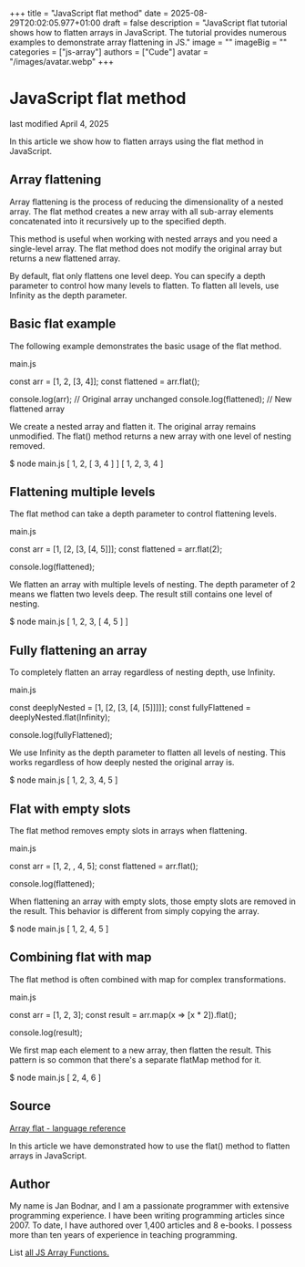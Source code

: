 +++
title = "JavaScript flat method"
date = 2025-08-29T20:02:05.977+01:00
draft = false
description = "JavaScript flat tutorial shows how to flatten arrays in JavaScript. The tutorial provides numerous examples to demonstrate array flattening in JS."
image = ""
imageBig = ""
categories = ["js-array"]
authors = ["Cude"]
avatar = "/images/avatar.webp"
+++

# JavaScript flat method

last modified April 4, 2025

 

In this article we show how to flatten arrays using the flat method
in JavaScript.

## Array flattening

Array flattening is the process of reducing the dimensionality of a nested array.
The flat method creates a new array with all sub-array elements
concatenated into it recursively up to the specified depth.

This method is useful when working with nested arrays and you need a single-level
array. The flat method does not modify the original array but
returns a new flattened array.

By default, flat only flattens one level deep. You can specify a
depth parameter to control how many levels to flatten. To flatten all levels,
use Infinity as the depth parameter.

## Basic flat example

The following example demonstrates the basic usage of the flat
method.

main.js
  

const arr = [1, 2, [3, 4]];
const flattened = arr.flat();

console.log(arr);        // Original array unchanged
console.log(flattened);  // New flattened array

We create a nested array and flatten it. The original array remains unmodified.
The flat() method returns a new array with one level of nesting removed.

$ node main.js
[ 1, 2, [ 3, 4 ] ]
[ 1, 2, 3, 4 ]

## Flattening multiple levels

The flat method can take a depth parameter to control flattening levels.

main.js
  

const arr = [1, [2, [3, [4, 5]]];
const flattened = arr.flat(2);

console.log(flattened);

We flatten an array with multiple levels of nesting. The depth parameter of 2
means we flatten two levels deep. The result still contains one level of nesting.

$ node main.js
[ 1, 2, 3, [ 4, 5 ] ]

## Fully flattening an array

To completely flatten an array regardless of nesting depth, use Infinity.

main.js
  

const deeplyNested = [1, [2, [3, [4, [5]]]]];
const fullyFlattened = deeplyNested.flat(Infinity);

console.log(fullyFlattened);

We use Infinity as the depth parameter to flatten all levels of
nesting. This works regardless of how deeply nested the original array is.

$ node main.js
[ 1, 2, 3, 4, 5 ]

## Flat with empty slots

The flat method removes empty slots in arrays when flattening.

main.js
  

const arr = [1, 2, , 4, 5];
const flattened = arr.flat();

console.log(flattened);

When flattening an array with empty slots, those empty slots are removed in the
result. This behavior is different from simply copying the array.

$ node main.js
[ 1, 2, 4, 5 ]

## Combining flat with map

The flat method is often combined with map for complex
transformations.

main.js
  

const arr = [1, 2, 3];
const result = arr.map(x =&gt; [x * 2]).flat();

console.log(result);

We first map each element to a new array, then flatten the result. This pattern
is so common that there's a separate flatMap method for it.

$ node main.js
[ 2, 4, 6 ]

## Source

[Array flat - language reference](https://developer.mozilla.org/en-US/docs/Web/JavaScript/Reference/Global_Objects/Array/flat)

In this article we have demonstrated how to use the flat() method to flatten
arrays in JavaScript.

## Author

My name is Jan Bodnar, and I am a passionate programmer with extensive
programming experience. I have been writing programming articles since 2007.
To date, I have authored over 1,400 articles and 8 e-books. I possess more
than ten years of experience in teaching programming.

List [all JS Array Functions.](/javascript/#js-array)